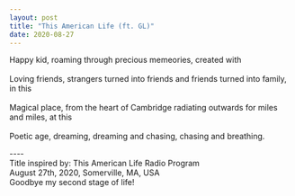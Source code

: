 ```yaml
---
layout: post
title: "This American Life (ft. GL)"
date: 2020-08-27
---
```


Happy kid, roaming through precious memeories, created with <br/>
<br/>
Loving friends, strangers turned into friends and friends turned into family, in this <br/>
<br/>
Magical place, from the heart of Cambridge radiating outwards for miles and miles, at this <br/>
<br/>
Poetic age, dreaming, dreaming and chasing, chasing and breathing. <br/>

----<br/>
Title inspired by: This American Life Radio Program <br/>
August 27th, 2020, Somerville, MA, USA <br/>
Goodbye my second stage of life! <br/>
